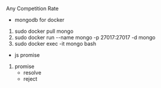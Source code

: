 Any Competition Rate

* mongodb for docker

1. sudo docker pull mongo
2. sudo docker run --name mongo -p 27017:27017 -d mongo
3. sudo docker exec -it mongo bash

* js promise
1. promise
	- resolve
	- reject
